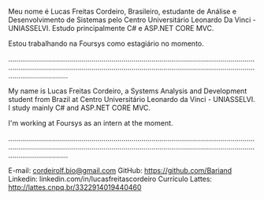 Meu nome é Lucas Freitas Cordeiro, Brasileiro, estudante de Análise e Desenvolvimento de Sistemas pelo Centro Universitário Leonardo Da Vinci - UNIASSELVI.
Estudo principalmente C# e ASP.NET CORE MVC.

Estou trabalhando na Foursys como estagiário no momento.

......................................................................................................................................................................................................................................................................................

My name is Lucas Freitas Cordeiro, a Systems Analysis and Development student from Brazil at Centro Universitário Leonardo da Vinci - UNIASSELVI.
I study mainly C# and ASP.NET CORE MVC.

I'm working at Foursys as an intern at the moment.

......................................................................................................................................................................................................................................................................................

E-mail: cordeirolf.bio@gmail.com
GitHub: https://github.com/Bariand
Linkedin: linkedin.com/in/lucasfreitascordeiro
Currículo Lattes: http://lattes.cnpq.br/3322914019440460
